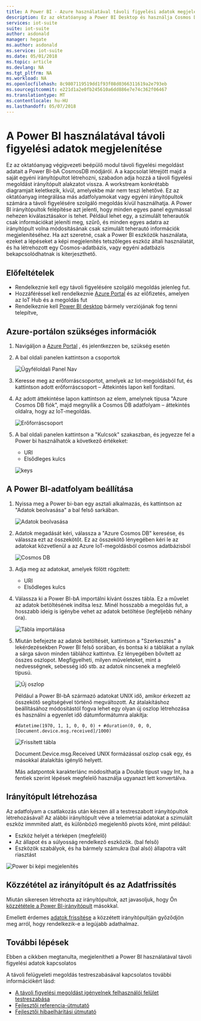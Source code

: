 ```yaml
---
title: A Power BI - Azure használatával távoli figyelési adatok megjelenítése |} Microsoft Docs
description: Ez az oktatóanyag a Power BI Desktop és használja Cosmos DB integerate adatok egy távoli figyelésére szolgáló megoldás a testreszabott képi megjelenítés be. A felhasználók a saját egyéni irányítópultok építhetnek és megosztásához azokat nem a megoldás a felhasználók számára.
services: iot-suite
suite: iot-suite
author: asdonald
manager: hegate
ms.author: asdonald
ms.service: iot-suite
ms.date: 05/01/2018
ms.topic: article
ms.devlang: NA
ms.tgt_pltfrm: NA
ms.workload: NA
ms.openlocfilehash: 8c9807119519dd1f93f08d0366311619a2e793eb
ms.sourcegitcommit: e221d1a2e0fb245610a6dd886e7e74c362f06467
ms.translationtype: MT
ms.contentlocale: hu-HU
ms.lasthandoff: 05/07/2018
---
```

# <a name="visualize-remote-monitoring-data-using-power-bi"></a>A Power BI használatával távoli figyelési adatok megjelenítése

Ez az oktatóanyag végigvezeti beépülő modul távoli figyelési megoldást adatait a Power BI-bA CosmosDB módjáról. A a kapcsolat létrejött majd a saját egyéni irányítópultot létrehozni, szabadon adja hozzá a távoli figyelési megoldást irányítópult alakzatot vissza. A workstream konkrétabb diagramjait keletkezik, kívül, amelyekbe már nem teszi lehetővé. Ez az oktatóanyag integrálása más adatfolyamokat vagy egyéni irányítópultok számára a távoli figyelésére szolgáló megoldás kívül használhatja. A Power BI irányítópultok felépítése azt jelenti, hogy minden egyes panel egymással nehezen kiválasztásakor is tehet. Például lehet egy, a szimulált teherautók csak információkat jeleníti meg, szűrő, és minden egyes adatra az irányítópult volna módosításának csak szimulált teherautó információk megjelenítéséhez. Ha azt szeretné, csak a Power BI eszközök használata, ezeket a lépéseket a képi megjelenítés tetszőleges eszköz általi használatát, és ha létrehozott egy Cosmos-adatbázis, vagy egyéni adatbázis bekapcsolódhatnak is kiterjeszthető. 

## <a name="prerequisites"></a>Előfeltételek

- Rendelkeznie kell egy távoli figyelésére szolgáló megoldás jelenleg fut.
- Hozzáféréssel kell rendelkeznie [Azure Portal](https://portal.azure.com) és az előfizetés, amelyen az IoT Hub és a megoldás fut
- Rendelkeznie kell [Power BI desktop](https://powerbi.microsoft.com) bármely verziójának fog tenni telepítve,


## <a name="information-needed-from-azure-portal"></a>Azure-portálon szükséges információk

1. Navigáljon a [Azure Portal](https://portal.azure.com) , és jelentkezzen be, szükség esetén

2. A bal oldali panelen kattintson a csoportok

    ![Ügyféloldali Panel Nav](media/iot-suite-remote-monitoring-powerbi/side_panel.png)

3. Keresse meg az erőforráscsoportot, amelyek az Iot-megoldásból fut, és kattintson adott erőforráscsoport – Áttekintés lapon kell fordítani. 

4. Az adott áttekintése lapon kattintson az elem, amelynek típusa "Azure Cosmos DB fiók", majd megnyílik a Cosmos DB adatfolyam – áttekintés oldalra, hogy az IoT-megoldás.

    ![Erőforráscsoport](media/iot-suite-remote-monitoring-powerbi/resource_groups.png)

5. A bal oldali panelen kattintson a "Kulcsok" szakaszban, és jegyezze fel a Power bi használhatók a következő értékeket:

    - URI
    - Elsődleges kulcs

    ![keys](media/iot-suite-remote-monitoring-powerbi/keys.png)

## <a name="setting-up-the-stream-in-power-bi"></a>A Power BI-adatfolyam beállítása
  
1. Nyissa meg a Power bi-ban egy asztali alkalmazás, és kattintson az "Adatok beolvasása" a bal felső sarkában. 

    ![Adatok beolvasása](media/iot-suite-remote-monitoring-powerbi/get_data.png)

2. Adatok megadását kéri, válassza a "Azure Cosmos DB" keresése, és válassza ezt az összekötőt. Ez az összekötő lényegében kéri le az adatokat közvetlenül a az Azure IoT-megoldásból cosmos adatbázisból
  
    ![Cosmos DB](media/iot-suite-remote-monitoring-powerbi/cosmos_db.png)
  
3. Adja meg az adatokat, amelyek fölött rögzített:

    * URI
    * Elsődleges kulcs

4. Válassza ki a Power BI-bA importálni kívánt összes tábla. Ez a művelet az adatok betöltésének indítsa lesz. Minél hosszabb a megoldás fut, a hosszabb ideig is igénybe vehet az adatok betöltése (legfeljebb néhány óra). 

    ![Tábla importálása](media/iot-suite-remote-monitoring-powerbi/import_tables.png)

5. Miután befejezte az adatok betöltését, kattintson a "Szerkesztés" a lekérdezésekben Power BI felső sorában, és bontsa ki a táblákat a nyilak a sárga sávon minden táblához kattintva. Ez lényegében bővített az összes oszlopot. Megfigyelheti, milyen műveleteket, mint a nedvességnek, sebesség idő stb. az adatok nincsenek a megfelelő típusú.

    ![Új oszlop](media/iot-suite-remote-monitoring-powerbi/new_column.png)
  
    Például a Power BI-bA származó adatokat UNIX idő, amikor érkezett az összekötő segítségével történő megváltozott. Az átalakításhoz beállításához módosítástól fogva lehet egy olyan új oszlop létrehozása és használni a egyenlet idő dátumformátumra alakítja: 

    ```text
    #datetime(1970, 1, 1, 0, 0, 0) + #duration(0, 0, 0, [Document.device.msg.received]/1000)
    ```

    ![Frissített tábla](media/iot-suite-remote-monitoring-powerbi/updated_table.png)
  
    Document.Device.msg.Received UNIX formázással oszlop csak egy, és másokkal átalakítás igénylő helyett. 
  
    Más adatpontok karakterlánc módosíthatja a Double típust vagy Int, ha a fentiek szerint lépések megfelelő használja ugyanazt lett konvertálva.

## <a name="creating-a-dashboard"></a>Irányítópult létrehozása

Az adatfolyam a csatlakozás után készen áll a testreszabott irányítópultok létrehozásával! Az alábbi irányítópult véve a telemetriai adatokat a szimulált eszköz immmited alatt, és különböző megjelenítő pivots köré, mint például: 

* Eszköz helyét a térképen (megfelelő)
* Az állapot és a súlyosság rendelkező eszközök. (bal felső)
* Eszközök szabályok, és ha bármely számukra (bal alsó) állapotra vált riasztást

![Power bi képi megjelenítés](media/iot-suite-remote-monitoring-powerbi/visual_data.png)

## <a name="publishing-the-dashboard-and-refreshing-the-data"></a>Közzététel az irányítópult és az Adatfrissítés

Miután sikeresen létrehozta az irányítópultok, azt javasoljuk, hogy Ön [közzététele a Power BI-irányítópult](https://docs.microsoft.com/en-us/power-bi/desktop-upload-desktop-files) másokkal.

Emellett érdemes [adatok frissítése](https://docs.microsoft.com/en-us/power-bi/refresh-data) a közzétett irányítópultján győződjön meg arról, hogy rendelkezik-e a legújabb adathalmaz.

## <a name="next-steps"></a>További lépések

Ebben a cikkben megtanulta, megjelenítheti a Power BI használatával távoli figyelési adatok kapcsolatos

A távoli felügyeleti megoldás testreszabásával kapcsolatos további információkért lásd:

* [A távoli figyelési megoldást igényelnek felhasználói felület testreszabása](iot-suite-remote-monitoring-customize.md)
* [Fejlesztői referencia-útmutató](https://github.com/Azure/azure-iot-pcs-remote-monitoring-dotnet/wiki/Developer-Reference-Guide)
* [Fejlesztői hibaelhárítási útmutató](https://github.com/Azure/azure-iot-pcs-remote-monitoring-dotnet/wiki/Developer-Troubleshooting-Guide)

